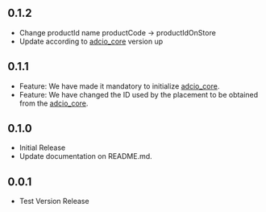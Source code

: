 ## 0.1.2

* Change productId name productCode -> productIdOnStore
* Update according to [adcio_core](https://central.sonatype.com/artifact/io.github.corca-ai/adcio_core) version up

## 0.1.1

* Feature: We have made it mandatory to initialize [adcio_core](https://central.sonatype.com/artifact/io.github.corca-ai/adcio_core).
* Feature: We have changed the ID used by the placement to be obtained from the [adcio_core](https://central.sonatype.com/artifact/io.github.corca-ai/adcio_core).

## 0.1.0

* Initial Release
* Update documentation on README.md. 

## 0.0.1

* Test Version Release
